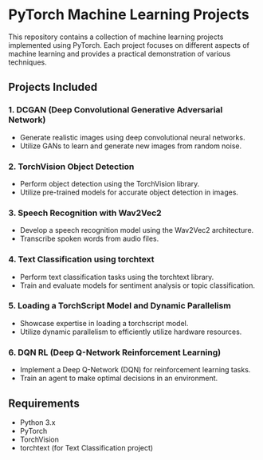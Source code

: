 # PyTorch Machine Learning Projects

This repository contains a collection of machine learning projects implemented using PyTorch. Each project focuses on different aspects of machine learning and provides a practical demonstration of various techniques.

## Projects Included

### 1. DCGAN (Deep Convolutional Generative Adversarial Network)
- Generate realistic images using deep convolutional neural networks.
- Utilize GANs to learn and generate new images from random noise.

### 2. TorchVision Object Detection
- Perform object detection using the TorchVision library.
- Utilize pre-trained models for accurate object detection in images.

### 3. Speech Recognition with Wav2Vec2
- Develop a speech recognition model using the Wav2Vec2 architecture.
- Transcribe spoken words from audio files.

### 4. Text Classification using torchtext
- Perform text classification tasks using the torchtext library.
- Train and evaluate models for sentiment analysis or topic classification.

### 5. Loading a TorchScript Model and Dynamic Parallelism
- Showcase expertise in loading a torchscript model.
- Utilize dynamic parallelism to efficiently utilize hardware resources.

### 6. DQN RL (Deep Q-Network Reinforcement Learning)
- Implement a Deep Q-Network (DQN) for reinforcement learning tasks.
- Train an agent to make optimal decisions in an environment.

## Requirements
- Python 3.x
- PyTorch
- TorchVision
- torchtext (for Text Classification project)



